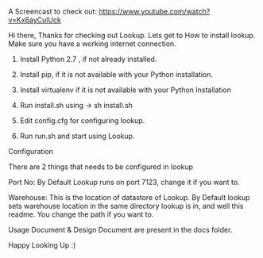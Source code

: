 A Screencast to check out: https://www.youtube.com/watch?v=Kx6ayCulUck

Hi there,
Thanks for checking out Lookup.
Lets get to How to install lookup. Make sure you have a working internet connection.

1. Install Python 2.7 , if not already installed.

2. Install pip, if it is not available with your Python installation.

3. Install virtualenv if it is not available with your Python Installation
4. Run install.sh using -> sh install.sh

5. Edit config.cfg for configuring lookup.

6. Run run.sh and start using Lookup.


Configuration

There are 2 things that needs to be configured in lookup

Port No: By Default Lookup runs on port 7123, change it if you want to.

Warehouse: This is the location of datastore of Lookup. By Default lookup sets warehouse location in the same directory lookup is in, and well this readme. You change the path if you want to.

Usage Document & Design Document are present in the docs folder.

Happy Looking Up :)
